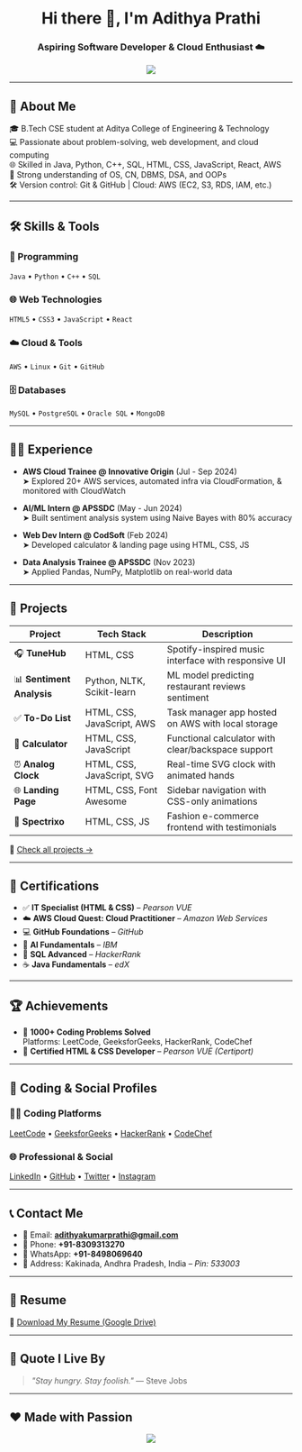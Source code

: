 <h1 align="center">Hi there 👋, I'm Adithya Prathi</h1>
<h3 align="center">Aspiring Software Developer & Cloud Enthusiast ☁️</h3>

<p align="center">
  <img src="https://readme-typing-svg.herokuapp.com?center=true&lines=Passionate+about+Coding+%26+Cloud+☁️;Frontend+Developer+%7C+AWS+Explorer+%7C+ML+Learner;Always+Learning+New+Tech!&center=true&width=500&height=45" />
</p>

---

## 📌 About Me

🎓 B.Tech CSE student at Aditya College of Engineering & Technology  
💻 Passionate about problem-solving, web development, and cloud computing  
🌐 Skilled in Java, Python, C++, SQL, HTML, CSS, JavaScript, React, AWS  
🧠 Strong understanding of OS, CN, DBMS, DSA, and OOPs  
🛠️ Version control: Git & GitHub | Cloud: AWS (EC2, S3, RDS, IAM, etc.)

---

## 🛠 Skills & Tools

### 🚀 Programming
`Java` • `Python` • `C++` • `SQL`

### 🌐 Web Technologies
`HTML5` • `CSS3` • `JavaScript` • `React`

### ☁️ Cloud & Tools
`AWS` • `Linux` • `Git` • `GitHub`

### 🗄️ Databases
`MySQL` • `PostgreSQL` • `Oracle SQL` • `MongoDB`

---

## 👨‍💻 Experience

- **AWS Cloud Trainee @ Innovative Origin** (Jul - Sep 2024)  
  ➤ Explored 20+ AWS services, automated infra via CloudFormation, & monitored with CloudWatch  

- **AI/ML Intern @ APSSDC** (May - Jun 2024)  
  ➤ Built sentiment analysis system using Naive Bayes with 80% accuracy  

- **Web Dev Intern @ CodSoft** (Feb 2024)  
  ➤ Developed calculator & landing page using HTML, CSS, JS  

- **Data Analysis Trainee @ APSSDC** (Nov 2023)  
  ➤ Applied Pandas, NumPy, Matplotlib on real-world data

---

## 🌟 Projects

| Project            | Tech Stack                         | Description |
|--------------------|-------------------------------------|-------------|
| 🎧 **TuneHub**     | HTML, CSS                          | Spotify-inspired music interface with responsive UI |
| 📊 **Sentiment Analysis** | Python, NLTK, Scikit-learn     | ML model predicting restaurant reviews sentiment |
| ✅ **To-Do List**  | HTML, CSS, JavaScript, AWS         | Task manager app hosted on AWS with local storage |
| 🔢 **Calculator**  | HTML, CSS, JavaScript              | Functional calculator with clear/backspace support |
| ⏰ **Analog Clock**| HTML, CSS, JavaScript, SVG         | Real-time SVG clock with animated hands |
| 🌐 **Landing Page**| HTML, CSS, Font Awesome            | Sidebar navigation with CSS-only animations |
| 🛒 **Spectrixo**   | HTML, CSS, JS                      | Fashion e-commerce frontend with testimonials |

🔗 [Check all projects →](#)

---

## 📜 Certifications

- ✅ **IT Specialist (HTML & CSS)** – *Pearson VUE*
- ☁️ **AWS Cloud Quest: Cloud Practitioner** – *Amazon Web Services*
- 💻 **GitHub Foundations** – *GitHub*
- 🧠 **AI Fundamentals** – *IBM*
- 🧮 **SQL Advanced** – *HackerRank*
- ☕ **Java Fundamentals** – *edX*

---

## 🏆 Achievements

- 🧩 **1000+ Coding Problems Solved**  
  Platforms: LeetCode, GeeksforGeeks, HackerRank, CodeChef  
- 📜 **Certified HTML & CSS Developer** – *Pearson VUE (Certiport)*

---

## 🔗 Coding & Social Profiles

### 👨‍💻 Coding Platforms
[LeetCode](https://leetcode.com/) • [GeeksforGeeks](https://www.geeksforgeeks.org/) • [HackerRank](https://www.hackerrank.com/) • [CodeChef](https://www.codechef.com/)

### 🌐 Professional & Social
[LinkedIn](https://linkedin.com/) • [GitHub](https://github.com/) • [Twitter](https://twitter.com/) • [Instagram](https://instagram.com/)

---

## 📞 Contact Me

- 📧 Email: **adithyakumarprathi@gmail.com**  
- 📱 Phone: **+91-8309313270**  
- 💬 WhatsApp: **+91-8498069640**  
- 📍 Address: Kakinada, Andhra Pradesh, India – *Pin: 533003*

---

## 📄 Resume

🔻 [Download My Resume (Google Drive)](https://your-resume-link.com)

---

## 🧠 Quote I Live By

> *"Stay hungry. Stay foolish."* — Steve Jobs

---

## ❤️ Made with Passion

<p align="center">
  <img src="https://img.shields.io/badge/Made%20with-❤️%20by%20Adithya%20Prathi-blueviolet" />
</p>
